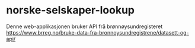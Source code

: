 # norske-selskaper-lookup
Denne web-applikasjonen bruker API frå brønnøysundregisteret
https://www.brreg.no/bruke-data-fra-bronnoysundregistrene/datasett-og-api/
